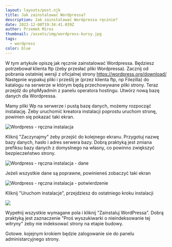 ```yaml
---
layout: layouts/post.njk
title: Jak zainstalować Wordpressa?
description: Jak zainstalować Wordpressa ręcznie?
date: 2022-12-08T19:34:41.039Z
author: Przemek Miros
thumbnail: /assets/img/wordpress-kursy.jpg
tags:
  - wordpress
color: blue
---
```

W tym artykule opiszę jak ręcznie zainstalować Wordpressa. Będziesz potrzebował klienta ftp (żeby przesłać pliki Wordpressa). Zacznij od pobrania ostatniej wersji z oficjalnej strony <https://wordpress.org/download/>  Następnie wypakuj pliki i prześlij je (przez klienta ftp, np Filezilla) do katalogu na serwerze w którym będą przechowywane pliki strony. Teraz przejdź do phpMyadmin z panelu operatora hostingu. Utwórz nową bazę danych dla Wordpressa. 

Mamy pliki Wp na serwerze i pustą bazę danych, możemy rozpocząć instalację. Żeby uruchomić kreatora instalacji poprostu uruchom stronę, powinien się pokazać taki ekran.

![Wordpress - ręczna instalacja](/assets/img/wordpress-kursy-instalacacja-1.jpg "Wordpress - ręczna instalacja")

 Kliknij "Zaczynajmy" żeby przejść do kolejnego ekranu. Przygotuj nazwę bazy danych, hasło i adres serwera bazy. Dobrą praktyką jest zmiana prefiksu bazy danych z domyslnego na własny, co powinno zwiększyć bezpieczeństwo strony.

![Wordpress - ręczna instalacja - dane](/assets/img/wordpress-kursy-instalacacja-2.jpg "Wordpress - ręczna instalacja - dane")

Jeżeli wszystkie dane są poprawne, powinieneś zobaczyć taki ekran

![Wordpress - ręczna instalacja - potwierdzenie](/assets/img/wordpress-kursy-instalacacja-3.jpg "Wordpress - ręczna instalacja - potwierdzenie")

Kliknij "Uruchom instalacje", przejdziesz do ostatniego kroku instalacji

![](/assets/img/wordpress-kursy-instalacacja-4.jpg)

Wypełnij wszystkie wymagane pola i kliknij "Zainstaluj WordPressa".  Dobrą praktyką jest zaznaczenie "Proś wyszukiwarki o nieindeksowanie tej witryny" żeby nie indeksować strony na etapie budowy.

Gotowe. kojejnym krokiem będzie zalogowanie sie do panelu administarcyjnego strony.